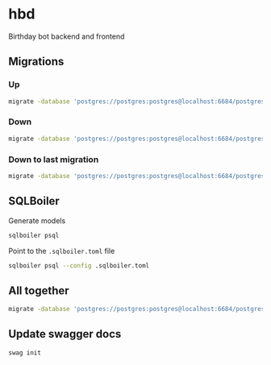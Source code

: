 # hbd

Birthday bot backend and frontend

## Migrations

### Up

```bash
migrate -database 'postgres://postgres:postgres@localhost:6684/postgres?sslmode=disable' -path ./migrations up
```

### Down

```bash
migrate -database 'postgres://postgres:postgres@localhost:6684/postgres?sslmode=disable' -path ./migrations down
```

### Down to last migration

```bash
migrate -database 'postgres://postgres:postgres@localhost:6684/postgres?sslmode=disable' -path ./migrations down 1
```

## SQLBoiler

Generate models

```bash
sqlboiler psql
```

Point to the `.sqlboiler.toml` file

```bash
sqlboiler psql --config .sqlboiler.toml
```

## All together

```bash
migrate -database 'postgres://postgres:postgres@localhost:6684/postgres?sslmode=disable' -path ./migrations down && migrate -database 'postgres://postgres:postgres@localhost:6684/postgres?sslmode=disable' -path ./migrations up && sqlboiler psql --config .sqlboiler.toml && air
```

## Update swagger docs

```bash
swag init
```
